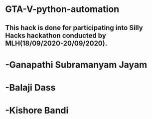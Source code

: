 # GTA-V-python-automation
<h2>This hack is done for participating into Silly Hacks hackathon conducted by MLH(18/09/2020-20/09/2020).</h2>

<h1>-Ganapathi Subramanyam Jayam</h1>
<h1>-Balaji Dass</h1>
<h1>-Kishore Bandi</h1>
